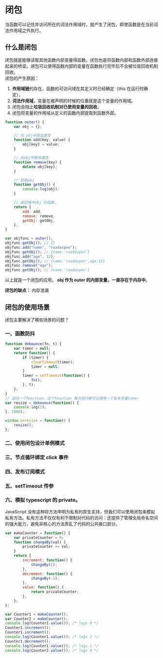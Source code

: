 # 闭包

当函数可以记住并访问所在的词法作用域时，就产生了闭包，即使函数是在当前词法作用域之外执行。

## 什么是闭包

闭包就是能够读取其他函数内部变量得函数。闭包也是将函数内部和函数外部连接起来的桥梁。闭包可以使得函数内部的变量在函数执行完毕后不会被垃圾回收机制回收。  
闭包的产生原因：

1. **作用域链**的存在，函数的可访问域在其定义时已经确定（this 在运行时确定）。
2. **词法作用域**，变量在被声明的时候的位置就是这个变量的作用域。
3. 闭包会阻止**垃圾回收机制对已使用变量的回收**。
4. 闭包将变量的作用域从定义的函数内部提取到函数外部。

```js
function outer() {
	var obj = {};

	// 向 obj中添加属性
	function add(key, value) {
		obj[key] = value;
	}

	// 从obj中删除属性
	function remove(key) {
		delete obj[key];
	}

	// 获取obj
	function getObj() {
		console.log(obj);
	}

	// 返回操作obj 的函数。
	return {
		add: add,
		remove: remove,
		getObj: getObj,
	};
}

var objfunc = outer();
objfunc.getObj(); // {}
objfunc.add("name", "roadaspen");
objfunc.getObj(); // {name:'roadaspen'}
objfunc.add("age", 12);
objfunc.getObj(); // {name:'roadaspen',age:12}
objfunc.remove("age");
objfunc.getObj(); // {name:'roadaspen'}
```

以上就是一个闭包的应用， **obj 作为 outer 的内部变量，一直存在于内存中**。

**闭包的缺点：** 内存泄漏

## 闭包的使用场景

闭包主要解决了哪些场景的问题？

### 一、函数防抖

```js
function debounce(fn, t) {
	var timer = null;
	return function() {
		if (timer) {
			clearTimeout(timer);
			timer = null;
		}
		timer = setTimeout(function() {
			fn();
		}, t);
	};
}
// 返回一个function，这个function 每次执行都可以使用一个私有变量timer
var resize = debounce(function() {
	console.log(1);
}, 1000);

window.onresize = function() {
	resize();
};
```

### 二、使用闭包设计单例模式

### 三、节点循环绑定 click 事件

### 四、发布订阅模式

### 五、setTimeout 传参

### 六、模拟 typescript 的 private。

JavaScript 没有这种将方法申明为私有的原生支持，但我们可以使用闭包来模拟私有方法。私有方法不仅仅有利于限制对代码的访问：还提供了管理全局命名空间的强大能力，避免非核心的方法弄乱了代码的公共接口部分。

```js
var makeCounter = function() {
	var privateCounter = 0;
	function changeBy(val) {
		privateCounter += val;
	}
	return {
		increment: function() {
			changeBy(1);
		},
		decrement: function() {
			changeBy(-1);
		},
		value: function() {
			return privateCounter;
		},
	};
};

var Counter1 = makeCounter();
var Counter2 = makeCounter();
console.log(Counter1.value()); /* logs 0 */
Counter1.increment();
Counter1.increment();
console.log(Counter1.value()); /* logs 2 */
Counter1.decrement();
console.log(Counter1.value()); /* logs 1 */
console.log(Counter2.value()); /* logs 0 */
```
